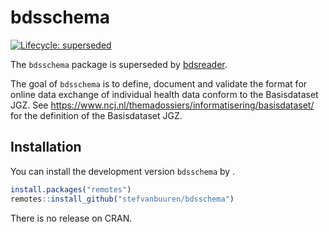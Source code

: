 
<!-- README.md is generated from README.Rmd. Please edit that file -->

# bdsschema

<!-- badges: start -->

[![Lifecycle:
superseded](https://img.shields.io/badge/lifecycle-superseded-blue.svg)](https://lifecycle.r-lib.org/articles/stages.html#superseded)
<!-- badges: end -->

The `bdsschema` package is superseded by
[bdsreader](https://github.com/growthcharts/bdsreader).

The goal of `bdsschema` is to define, document and validate the format
for online data exchange of individual health data conform to the
Basisdataset JGZ. See
<https://www.ncj.nl/themadossiers/informatisering/basisdataset/> for the
definition of the Basisdataset JGZ.

## Installation

You can install the development version `bdsschema` by .

``` r
install.packages("remotes")
remotes::install_github("stefvanbuuren/bdsschema")
```

There is no release on CRAN.
